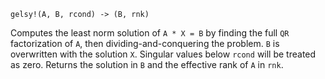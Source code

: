 ```
gelsy!(A, B, rcond) -> (B, rnk)
```

Computes the least norm solution of `A * X = B` by finding the full `QR` factorization of `A`, then dividing-and-conquering the problem. `B` is overwritten with the solution `X`. Singular values below `rcond` will be treated as zero. Returns the solution in `B` and the effective rank of `A` in `rnk`.
